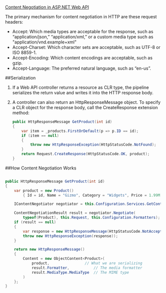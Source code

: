 ﻿[Content Negotiation in ASP.NET Web API](http://www.asp.net/web-api/overview/formats-and-model-binding/content-negotiation)    

The primary mechanism for content negotiation in HTTP are these request headers:

* Accept: Which media types are acceptable for the response, such as “application/json,” “application/xml,” or a custom media type such as "application/vnd.example+xml"
* Accept-Charset: Which character sets are acceptable, such as UTF-8 or ISO 8859-1.
* Accept-Encoding: Which content encodings are acceptable, such as gzip.
* Accept-Language: The preferred natural language, such as “en-us”.

##Serialization

1. If a Web API controller returns a resource as CLR type, the pipeline serializes the return value and writes it into the HTTP response body. 


2. A controller can also return an HttpResponseMessage object. To specify a CLR object for the response body, call the CreateResponse extension method:

    ``` C#
    public HttpResponseMessage GetProduct(int id)
    {
        var item = _products.FirstOrDefault(p => p.ID == id);
        if (item == null)
        {
            throw new HttpResponseException(HttpStatusCode.NotFound);
        }
        return Request.CreateResponse(HttpStatusCode.OK, product);
    }

    ```




##How Content Negotiation Works

``` C#

public HttpResponseMessage GetProduct(int id)
{
    var product = new Product() 
        { Id = id, Name = "Gizmo", Category = "Widgets", Price = 1.99M };

    IContentNegotiator negotiator = this.Configuration.Services.GetContentNegotiator();

    ContentNegotiationResult result = negotiator.Negotiate(
        typeof(Product), this.Request, this.Configuration.Formatters);
    if (result == null)
    {
        var response = new HttpResponseMessage(HttpStatusCode.NotAcceptable);
        throw new HttpResponseException(response));
    }

    return new HttpResponseMessage()
    {
        Content = new ObjectContent<Product>(
            product,		        // What we are serializing 
            result.Formatter,           // The media formatter
            result.MediaType.MediaType  // The MIME type
        )
    };
}

```


